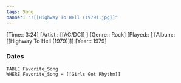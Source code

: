 ```yaml
---
tags: Song  
banner: "![[Highway To Hell (1979).jpg]]"
---
```

[Time:: 3:24]
[Artist:: [[AC/DC]] ]
[Genre:: Rock]
[Played:: ]
[Album:: [[Highway To Hell (1979)]]]
[Year:: 1979]
### Dates
````dataview
TABLE Favorite_Song
WHERE Favorite_Song = [[Girls Got Rhythm]]
````